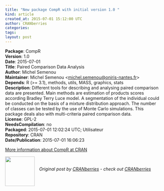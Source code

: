 ```yaml
---
title: "New package CompR with initial version 1.0 "
kind: article
created_at: 2015-07-01 15:12:00 UTC
author: CRANberries
categories: 
tags: 
layout: post
---
```

<strong>Package</strong>: CompR<br>
<strong>Version</strong>: 1.0<br>
<strong>Date</strong>: 2015-07-01<br>
<strong>Title</strong>: Paired Comparison Data Analysis<br>
<strong>Author</strong>: Michel Semenou<br>
<strong>Maintainer</strong>: Michel Semenou &lt;michel.semenou@oniris-nantes.fr&gt;<br>
<strong>Depends</strong>: R (&gt;= 3.1), methods, utils, MASS, graphics, stats<br>
<strong>Description</strong>: Different tools for describing and analysing paired comparison data are presented. Main methods are estimation of products scores according Bradley Terry Luce model. A segmentation of the individual could be conducted on the basis of a mixture distribution approach. The number of classes can be tested by the use of Monte Carlo simulations. This package deals also with multi-criteria paired comparison data.<br>
<strong>License</strong>: GPL-2<br>
<strong>NeedsCompilation</strong>: no<br>
<strong>Packaged</strong>: 2015-07-01 12:02:24 UTC; Utilisateur<br>
<strong>Repository</strong>: CRAN<br>
<strong>Date/Publication</strong>: 2015-07-01 16:06:23<br>

<p>
<a href="http://cran.r-project.org/web/packages/CompR/index.html">More information about CompR at CRAN</a><div class="author">
  <img src="" style="width: 96px; height: 96;">
  <span style="position: absolute; padding: 32px 15px;">
    <i>Original post by <a href="http://twitter.com/">CRANberries</a> - check out <a href="http://dirk.eddelbuettel.com/cranberries">CRANberries   </a></i>
  </span>
</div>
